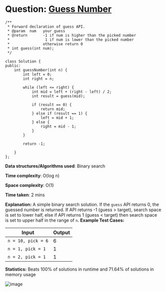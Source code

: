 <h1>Question: <a href="https://leetcode.com/problems/guess-number-higher-or-lower/description">Guess Number</a></h1>

```
/** 
 * Forward declaration of guess API.
 * @param  num   your guess
 * @return 	     -1 if num is higher than the picked number
 *			      1 if num is lower than the picked number
 *               otherwise return 0
 * int guess(int num);
 */

class Solution {
public:
    int guessNumber(int n) {
        int left = 0;
        int right = n;

        while (left <= right) {
            int mid = left + (right - left) / 2;
            int result = guess(mid);

            if (result == 0) {
                return mid;
            } else if (result == 1) {
                left = mid + 1;
            } else {
                right = mid - 1;
            }
        }

        return -1;
        
    }
};
```

**Data structures/Algorithms used**: Binary search

**Time complexity**: O(log n)

**Space complexity**: O(1)

**Time taken**: 2 mins

**Explanation:**
A simple binary search solution. If the `guess` API returns 0, the guessed number is returned. If API returns -1 (guess > target), search space is set to lower half, else if API returns 1 (guess < target) then search space is set to upper half in the range of `n`.
**Example Test Cases:**


| Input  | Output |
| ------------- | ------------- |
| <code>n = 10, pick = 6</code>  | 6 |
| <code>n = 1, pick = 1</code>  | 1 |
| <code>n = 2, pick = 1</code>  | 1 |

**Statistics:** Beats 100% of solutions in runtime and 71.64% of solutions in memory usage

![image](https://github.com/user-attachments/assets/cc972659-8e16-4329-b2de-9b0efdd2c9c3)


